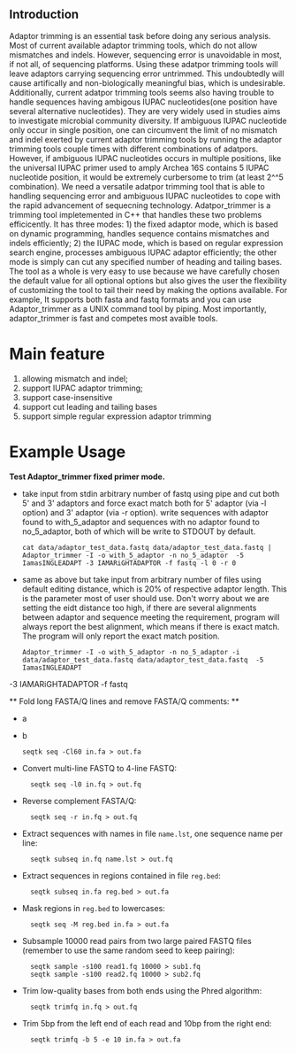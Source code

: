 Introduction
------------

Adaptor trimming is an essential task before doing any serious analysis. 
Most of current available adaptor trimming tools, which do not allow mismatches and indels. 
However, sequencing error is unavoidable in most, if not all, of sequencing platforms. 
Using these adatpor trimming tools will leave adaptors carrying sequencing 
error untrimmed. This undoubtedly will cause artifically and non-biologically meaningful bias, 
which is undesirable. Additionally, current adatpor trimming  tools seems also having trouble to
handle sequences having ambigous IUPAC nucleotides(one position have several alternative 
nucleotides). They are very widely used in studies aims to investigate microbial 
community diversity. If ambiguous IUPAC nucleotide only occur in single position, one can 
circumvent the limit of no mismatch and indel exerted by current adaptor trimming tools by 
running the adaptor trimming tools couple times with different combinations of adatpors. 
However, if ambiguous IUPAC nucleotides occurs in multiple positions, like the universal IUPAC
primer used to amply Archea 16S contains 5 IUPAC nucleotide position, it would be extremely 
curbersome to trim (at least 2^^5 combination). We need a versatile adatpor trimming tool that 
is able to handling sequencing error and ambiguous IUPAC nucleotides to cope with the rapid 
advancement of sequecning technology. Adatpor_trimmer is a trimming tool impletemented in C++ 
that handles these two problems efficicently. It has three modes: 1) the fixed adaptor mode, 
which is based on dynamic programming, handles sequence contains mismatches and indels 
efficiently; 2) the IUPAC mode, which is based on regular expression search engine, processes 
ambiguous IUPAC adaptor efficiently; the other mode is simply can cut any specified number of 
heading and tailing bases. The tool as a whole is very easy to use because we have carefully 
chosen the default value for all optional options but also gives the user the flexibility of 
customizing the tool to tail their need by making the options available. For example, 
It supports both fasta and fastq formats and you can use Adaptor_trimmer as a UNIX command 
tool by piping. Most importantly, adaptor_trimmer is fast and competes most avaible tools.

Main feature
============

  1. allowing mismatch and indel;
  2. support IUPAC adaptor trimming;
  3. support case-insensitive
  4. support cut leading and tailing bases
  5. support simple regular expression adaptor trimming

Example Usage
=============

**Test Adaptor_trimmer fixed primer mode.**

  * take input from stdin arbitrary number of fastq using pipe and cut both 5' and 3' adaptors 
    and force exact match both for 5' adaptor (via -l option) and 3' adaptor (via -r option).
    write sequences with adaptor found to with_5_adaptor and sequences with no adaptor found 
    to no_5_adaptor, both of which will be write to STDOUT by default.

        cat data/adaptor_test_data.fastq data/adaptor_test_data.fastq | Adaptor_trimmer -I -o with_5_adaptor -n no_5_adaptor  -5 IamasINGLEADAPT -3 IAMARiGHTADAPTOR -f fastq -l 0 -r 0

  * same as above but take input from arbitrary number of files using default editing distance, 
    which is 20% of respective adaptor length. This is the parameter most of user should use. 
    Don't worry about we are setting the eidt distance too high, if there are several alignments 
    between adaptor and sequence meeting the requirement, program will always report the best 
    alignment, which means if there is exact match. The program will only report the exact 
    match position.

        Adaptor_trimmer -I -o with_5_adaptor -n no_5_adaptor -i data/adaptor_test_data.fastq data/adaptor_test_data.fastq  -5 IamasINGLEADAPT 
-3 IAMARiGHTADAPTOR -f fastq

** Fold long FASTA/Q lines and remove FASTA/Q comments: **

  * a
  * b

        seqtk seq -Cl60 in.fa > out.fa

* Convert multi-line FASTQ to 4-line FASTQ:

        seqtk seq -l0 in.fq > out.fq

* Reverse complement FASTA/Q:

        seqtk seq -r in.fq > out.fq

* Extract sequences with names in file `name.lst`, one sequence name per line:

        seqtk subseq in.fq name.lst > out.fq

* Extract sequences in regions contained in file `reg.bed`:

        seqtk subseq in.fa reg.bed > out.fa

* Mask regions in `reg.bed` to lowercases:

        seqtk seq -M reg.bed in.fa > out.fa

* Subsample 10000 read pairs from two large paired FASTQ files (remember to use the same random seed to keep pairing):

        seqtk sample -s100 read1.fq 10000 > sub1.fq
        seqtk sample -s100 read2.fq 10000 > sub2.fq

* Trim low-quality bases from both ends using the Phred algorithm:

        seqtk trimfq in.fq > out.fq

* Trim 5bp from the left end of each read and 10bp from the right end:

        seqtk trimfq -b 5 -e 10 in.fa > out.fa
